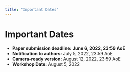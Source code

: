 ```yaml
---
title: "Important Dates"
---
```


# Important Dates

* **Paper submission deadline:** **June 6, 2022, 23:59 AoE**
* **Notification to authors:** July 5, 2022, 23:59 AoE
* **Camera-ready version:** August 12, 2022, 23:59 AoE
* **Workshop Date:** August 5, 2022


